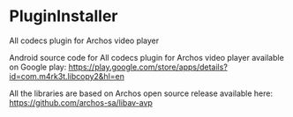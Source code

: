 # PluginInstaller
All codecs plugin for Archos video player

Android source code for All codecs plugin for Archos video player available on Google play: https://play.google.com/store/apps/details?id=com.m4rk3t.libcopy2&hl=en

All the libraries are based on Archos open source release available here: https://github.com/archos-sa/libav-avp



